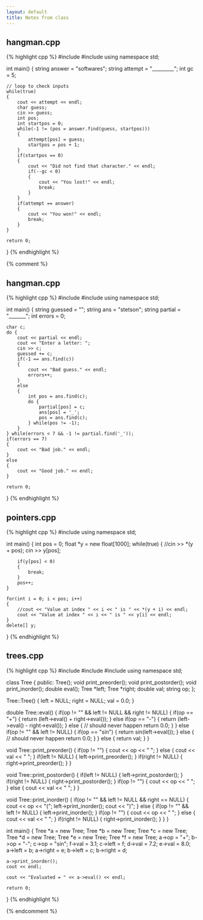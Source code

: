 ```yaml
---
layout: default
title: Notes from class
---
```


## hangman.cpp

{% highlight cpp %}
#include <iostream>
#include <string>
using namespace std;

int main()
{
    string answer = "softwares";
    string attempt = "_________";
    int gc = 5;

    // loop to check inputs
    while(true)
    {
        cout << attempt << endl;
        char guess;
        cin >> guess;
        int pos;
        int startpos = 0;
        while(-1 != (pos = answer.find(guess, startpos)))
        {
            attempt[pos] = guess;
            startpos = pos + 1;
        }
        if(startpos == 0)
        {
            cout << "Did not find that character." << endl;
            if(--gc < 0)
            {
                cout << "You lost!" << endl;
                break;
            }
        }
        if(attempt == answer)
        {
            cout << "You won!" << endl;
            break;
        }
    }

    return 0;
}
{% endhighlight %}

{% comment %}
## hangman.cpp

{% highlight cpp %}
#include <iostream>
#include <string>
using namespace std;

int main()
{
    string guessed = "";
    string ans = "stetson";
    string partial = "_______";
    int errors = 0;

    char c;
    do {
        cout << partial << endl;
        cout << "Enter a letter: ";
        cin >> c;
        guessed += c;
        if(-1 == ans.find(c))
        {
            cout << "Bad guess." << endl;
            errors++;
        }
        else
        {
            int pos = ans.find(c);
            do {
                partial[pos] = c;
                ans[pos] = '_';
                pos = ans.find(c);
            } while(pos != -1);
        }
    } while(errors < 7 && -1 != partial.find('_'));
    if(errors == 7)
    {
        cout << "Bad job." << endl;
    }
    else
    {
        cout << "Good job." << endl;
    }

    return 0;
}
{% endhighlight %}

## pointers.cpp

{% highlight cpp %}
#include <iostream>
using namespace std;

int main()
{
    int pos = 0;
    float *y = new float[1000];
    while(true)
    {
        //cin >> *(y + pos);
        cin >> y[pos];

        if(y[pos] < 0)
        {
            break;
        }
        pos++;
    }

    for(int i = 0; i < pos; i++)
    {
        //cout << "Value at index " << i << " is " << *(y + i) << endl;
        cout << "Value at index " << i << " is " << y[i] << endl;
    }
    delete[] y;
}
{% endhighlight %}

## trees.cpp

{% highlight cpp %}
#include <iostream>
#include <string>
#include <cmath>
using namespace std;

class Tree
{
public:
    Tree();
    void print_preorder();
    void print_postorder();
    void print_inorder();
    double eval();
    Tree *left;
    Tree *right;
    double val;
    string op;
};

Tree::Tree()
{
    left = NULL;
    right = NULL;
    val = 0.0;
}

double Tree::eval()
{
    if(op != "" && left != NULL && right != NULL)
    {
        if(op == "+")
        {
            return (left->eval() + right->eval());
        }
        else if(op == "-")
        {
            return (left->eval() - right->eval());
        }
        else
        {
            // should never happen
            return 0.0;
        }
    }
    else if(op != "" && left != NULL)
    {
        if(op == "sin")
        {
            return sin(left->eval());
        }
        else
        {
            // should never happen
            return 0.0;
        }
    }
    else
    {
        return val;
    }
}

void Tree::print_preorder()
{
    if(op != "")
    {
        cout << op << " ";
    }
    else
    {
        cout << val << " ";
    }
    if(left != NULL)
    {
        left->print_preorder();
    }
    if(right != NULL)
    {
        right->print_preorder();
    }
}

void Tree::print_postorder()
{
    if(left != NULL)
    {
        left->print_postorder();
    }
    if(right != NULL)
    {
        right->print_postorder();
    }
    if(op != "")
    {
        cout << op << " ";
    }
    else
    {
        cout << val << " ";
    }
}
    

void Tree::print_inorder()
{
    if(op != "" && left != NULL && right == NULL)
    {
        cout << op << "(";
        left->print_inorder();
        cout << ")";
    }
    else
    {
        if(op != "" && left != NULL)
        {
            left->print_inorder();
        }
        if(op != "")
        {
            cout << op << " ";
        }
        else
        {
            cout << val << " ";
        }
        if(right != NULL)
        {
            right->print_inorder();
        }
    }
}

int main()
{
    Tree *a = new Tree;
    Tree *b = new Tree;
    Tree *c = new Tree;
    Tree *d = new Tree;
    Tree *e = new Tree;
    Tree *f = new Tree;
    a->op = "+";
    b->op = "-";
    c->op = "sin";
    f->val = 3.1;
    c->left = f;
    d->val = 7.2;
    e->val = 8.0;
    a->left = b;
    a->right = e;
    b->left = c;
    b->right = d;

    a->print_inorder();
    cout << endl;

    cout << "Evaluated = " << a->eval() << endl;
    
    return 0;
}
{% endhighlight %}

{% endcomment %}